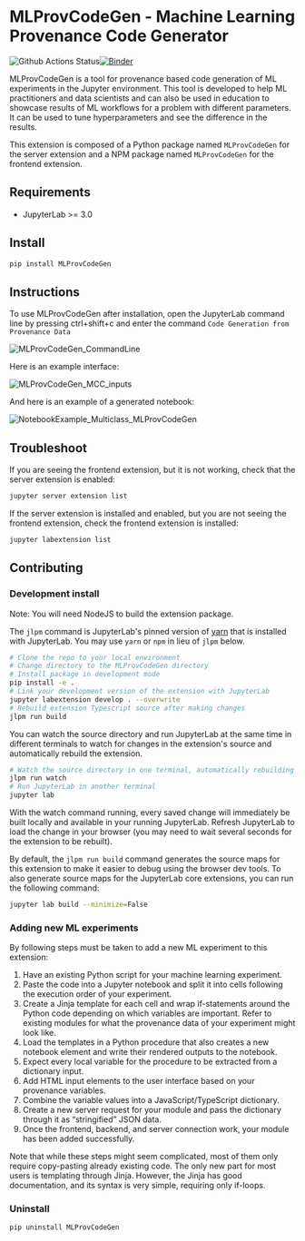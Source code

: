 # MLProvCodeGen - Machine Learning Provenance Code Generator

![Github Actions Status](https://github.com/fusion-jena/MLProvCodeGen/workflows/Build/badge.svg)[![Binder](https://mybinder.org/badge_logo.svg)](https://mybinder.org/v2/gh/fusion-jena/MLProvCodeGen/main?urlpath=lab)

MLProvCodeGen is a tool for provenance based code generation of ML experiments in the Jupyter environment. This tool is developed to help ML practitioners and data scientists and can also be used in education to showcase results of ML workflows for a problem with different parameters. It can be used to tune hyperparameters and see the difference in the results.


This extension is composed of a Python package named `MLProvCodeGen`
for the server extension and a NPM package named `MLProvCodeGen`
for the frontend extension.


## Requirements

* JupyterLab >= 3.0

## Install

```bash
pip install MLProvCodeGen
```
## Instructions

To use MLProvCodeGen after installation, open the JupyterLab command line by pressing ctrl+shift+c and enter the command
`
Code Generation from Provenance Data
`

![MLProvCodeGen_CommandLine](https://user-images.githubusercontent.com/85288390/135293768-380ba9d1-338a-4d18-96bb-b35a11fb70a7.PNG)

Here is an example interface:

![MLProvCodeGen_MCC_inputs](https://user-images.githubusercontent.com/85288390/135294673-c435f433-011e-488a-8222-0f53d7c39469.PNG)

And here is an example of a generated notebook:

![NotebookExample_Multiclass_MLProvCodeGen](https://user-images.githubusercontent.com/85288390/135294765-5abdda78-efe7-4549-b0bb-aa91099f1351.PNG)


## Troubleshoot

If you are seeing the frontend extension, but it is not working, check
that the server extension is enabled:

```bash
jupyter server extension list
```

If the server extension is installed and enabled, but you are not seeing
the frontend extension, check the frontend extension is installed:

```bash
jupyter labextension list
```


## Contributing

### Development install

Note: You will need NodeJS to build the extension package.

The `jlpm` command is JupyterLab's pinned version of
[yarn](https://yarnpkg.com/) that is installed with JupyterLab. You may use
`yarn` or `npm` in lieu of `jlpm` below.

```bash
# Clone the repo to your local environment
# Change directory to the MLProvCodeGen directory
# Install package in development mode
pip install -e .
# Link your development version of the extension with JupyterLab
jupyter labextension develop . --overwrite
# Rebuild extension Typescript source after making changes
jlpm run build
```

You can watch the source directory and run JupyterLab at the same time in different terminals to watch for changes in the extension's source and automatically rebuild the extension.

```bash
# Watch the source directory in one terminal, automatically rebuilding when needed
jlpm run watch
# Run JupyterLab in another terminal
jupyter lab
```

With the watch command running, every saved change will immediately be built locally and available in your running JupyterLab. Refresh JupyterLab to load the change in your browser (you may need to wait several seconds for the extension to be rebuilt).

By default, the `jlpm run build` command generates the source maps for this extension to make it easier to debug using the browser dev tools. To also generate source maps for the JupyterLab core extensions, you can run the following command:

```bash
jupyter lab build --minimize=False
```
### Adding new ML experiments

By following steps must be taken to add a new ML experiment to this extension:

1.	Have an existing Python script for your machine learning experiment.
2.	Paste the code into a Jupyter notebook and split it into cells following the execution order of your experiment.
3.	Create a Jinja template for each cell and wrap if-statements around the Python code depending on which variables are important. Refer to existing modules for what the provenance data of your experiment might look like.
4.	Load the templates in a Python procedure that also creates a new notebook element and write their rendered outputs to the notebook.
5.	Expect every local variable for the procedure to be extracted from a dictionary input.
6.	Add HTML input elements to the user interface based on your provenance variables.
7.	Combine the variable values into a JavaScript/TypeScript dictionary.
8.	Create a new server request for your module and pass the dictionary through it as “stringified” JSON data.
9.	Once the frontend, backend, and server connection work, your module has been added successfully.

Note that while these steps might seem complicated, most of them only require copy-pasting already existing code. The only new part for most users is templating through Jinja. However, the Jinja has good documentation, and its syntax is very simple, requiring only if-loops.



### Uninstall

```bash
pip uninstall MLProvCodeGen
```


